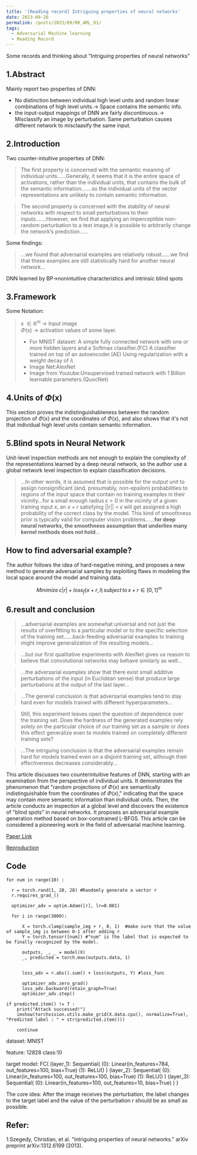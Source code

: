 ```yaml
---
title: '[Reading record] Intriguing properties of neural networks'
date: 2023-09-26
permalink: /posts/2023/09/RR_AML_01/
tags:
  - Adversarial Machine learning
  - Reading Record
---
```



Some records and thinking about "Intriguing properties of neural networks"

1.Abstract
------
Mainly report two properties of DNN:
- No distinction between individual high level units and random linear combinations of high level units.-> Space contains the semantic info.
- the input-output mappings of DNN are fairly discontinuous.-> Misclassify an image by perturbation. Same perturbation causes different network to misclaasify the same input.

2.Introduction
------
Two counter-intuitive properties of DNN:
> The first property is concerned with the semantic meaning of individual units......Generally, it seems that it is the entire space of activations, rather than the individual units, that contains the bulk of the semantic information.......so the individual units of the vector representations are unlikely to contain semantic information. 


> The second property is concerned with the stability of neural networks with respect to small perturbations to their inputs.......However, we find that applying an imperceptible non-random perturbation to a test image,it is possible to arbitrarily change the network’s prediction......

Some findings:
> ...we found that adversarial examples are relatively robust......we find that these examples are still statistically hard for another neural network...

DNN learned by BP->nonintuitive characteristics and intrinsic blind spots


3.Framework
------
Some Notation:
> x $\in \mathbb{R}^m$ -> Input image <br/>
>  $\Phi$(x)        ->     activation values of some layer.
> - For MNIST dataset: A simple fully connected network with one or more hidden layers and a Softmax classifier.(FC) A classifier trained on top of an autoencoder.(AE) Using regularization with a weight decay of $\lambda$
> - Image Net:AlexNet
> - Image from Youtube:Unsupervised trained network with 1 Billion learnable parameters.(QuocNet)


4.Units of $\Phi$(x)
------
This section proves the indistinguishableness between the random projection of $\Phi$(x) and the coordinates of $\Phi$(x), and also shows that it's not that individual high level units contain semantic information.


5.Blind spots in Neural Network
------
Unit-level inspection methods are not enough to explain the complexity of the representations learned by a deep neural network, so the author use a global network level inspection to explain classification decisions.

> ...In other words, it is assumed that is possible for the output unit to assign nonsignificant (and, presumably, non-epsilon) probabilities to regions of the input space that contain no training examples in their vicinity...for a small enough radius $\epsilon>0$ in the vicinity of a given training input x, an x + r satisfying &#124;&#124;r&#124;&#124; < $\epsilon$ will get assigned a high probability of the correct class by the model. This kind of smoothness prior is typically valid for computer vision problems......**for deep neural networks, the smoothness assumption that underlies many kernel methods does not hold**...

How to find adversarial example?
------

The author follows the idea of hard-negative mining, and proposes a new method to generate adversarial samples by exploiting flaws in modeling the local space around the model and training data.

$$Minimize{\,}c|r| + loss_f(x+r,l) {\,}subject{\,} to {\,}x+r \in [0,1]^m $$


6.result and conclusion
------
> ...adversarial examples are somewhat universal and not just the results of overfitting to a particular model or to the specific selection of the training set......back-feeding adversarial examples to training might improve generalization of the resulting models...

> ...but our first qualitative experiments with AlexNet gives us reason to believe that convolutional networks may behave similarly as well...

> ...the adversarial examples show that there exist small additive perturbations of the input (in Euclidean sense) that produce large perturbations at the output of the last layer...

> ...The general conclusion is that adversarial examples tend to stay hard even for models trained with different hyperparameters...

>Still, this experiment leaves open the question of dependence over the training set. Does the hardness of the generated examples rely solely on the particular choice of our training set as a sample or does this effect generalize even to models trained on completely different training sets?

>...The intriguing conclusion is that the adversarial examples remain hard for models trained even on a disjoint training set, although their effectiveness decreases considerably...




This article discusses two counterintuitive features of DNN, starting with an examination from the perspective of individual units. It demonstrates the phenomenon that "random projections of $\Phi(x)$ are semantically indistinguishable from the coordinates of $\Phi(x)$," indicating that the space may contain more semantic information than individual units. Then, the article conducts an inspection at a global level and discovers the existence of "blind spots" in neural networks. It proposes an adversarial example generation method based on box-constrained L-BFGS. This article can be considered a pioneering work in the field of adversarial machine learning.


[Paper Link](https://arxiv.org/abs/1312.6199)

[Reproduction](https://github.com/JasonH0810/AML_reproduce/tree/main/Intriguing%20properties%20of%20nerural%20networks)

Code
------
    for num in range(10) :
    
      r = torch.rand(1, 28, 28) #Randomly generate a vector r
      r.requires_grad_() 

      optimizer_adv = optim.Adam([r], lr=0.001)

      for i in range(3000):

          X = torch.clamp(sample_img + r, 0, 1)  #make sure that the value of sample_img is between 0-1 after adding r
          Y = torch.tensor([num]) #"num" is the label that is expected to be finally recognized by the model.

          outputs, _, _ = model(X)
          _, predicted = torch.max(outputs.data, 1) 


          loss_adv = r.abs().sum() + loss(outputs, Y) #loss_func

          optimizer_adv.zero_grad()
          loss_adv.backward(retain_graph=True)
          optimizer_adv.step()

    if predicted.item() != 7 :
        print("Attack successed!")
        imshow(torchvision.utils.make_grid(X.data.cpu(), normalize=True), "Predicted label : " + str(predicted.item()))
        
        continue


dataset: MNIST  

feature: 1*28*28 class:10


target model:
    FC(
      (layer_1): Sequential(
        (0): Linear(in_features=784, out_features=100, bias=True)
        (1): ReLU()
      )
      (layer_2): Sequential(
        (0): Linear(in_features=100, out_features=100, bias=True)
        (1): ReLU()
      )
      (layer_3): Sequential(
        (0): Linear(in_features=100, out_features=10, bias=True)
      )
    )


The core idea: After the image receives the perturbation, the label changes to the target label and the value of the perturbation r should be as small as possible.

Refer:
------  
1.Szegedy, Christian, et al. "Intriguing properties of neural networks." arXiv preprint arXiv:1312.6199 (2013).